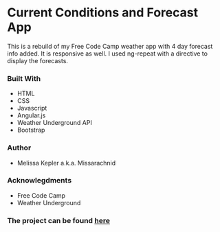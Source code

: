 # Current Conditions and Forecast App
  This is a rebuild of my Free Code Camp weather app with 4 day forecast info added.
  It is responsive as well. I used ng-repeat with a directive to display the forecasts.
### Built With
+  HTML  
+  CSS  
+  Javascript   
+  Angular.js
+  Weather Underground API 
+  Bootstrap  

### Author  
+  Melissa Kepler a.k.a. Missarachnid

### Acknowlegdments
+  Free Code Camp 
+  Weather Underground

### The project can be found [here](https://missarachnid.github.io/weather-forecast/)
